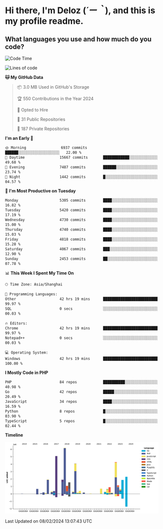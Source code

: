 # **Hi there, I'm Deloz (*´ー｀*), and this is my profile readme.**

## **What languages you use and how much do you code?**

<!--START_SECTION:waka-->
![Code Time](http://img.shields.io/badge/Code%20Time-3%2C316%20hrs%2016%20mins-blue)

![Lines of code](https://img.shields.io/badge/From%20Hello%20World%20I%27ve%20Written-37.2%20million%20lines%20of%20code-blue)

**🐱 My GitHub Data** 

> 📦 3.0 MB Used in GitHub's Storage 
 > 
> 🏆 550 Contributions in the Year 2024
 > 
> 💼 Opted to Hire
 > 
> 📜 31 Public Repositories 
 > 
> 🔑 187 Private Repositories 
 > 
**I'm an Early 🐤** 

```text
🌞 Morning                6937 commits        ██████░░░░░░░░░░░░░░░░░░░   22.00 % 
🌆 Daytime                15667 commits       ████████████░░░░░░░░░░░░░   49.68 % 
🌃 Evening                7487 commits        ██████░░░░░░░░░░░░░░░░░░░   23.74 % 
🌙 Night                  1442 commits        █░░░░░░░░░░░░░░░░░░░░░░░░   04.57 % 
```
📅 **I'm Most Productive on Tuesday** 

```text
Monday                   5305 commits        ████░░░░░░░░░░░░░░░░░░░░░   16.82 % 
Tuesday                  5420 commits        ████░░░░░░░░░░░░░░░░░░░░░   17.19 % 
Wednesday                4730 commits        ████░░░░░░░░░░░░░░░░░░░░░   15.00 % 
Thursday                 4740 commits        ████░░░░░░░░░░░░░░░░░░░░░   15.03 % 
Friday                   4818 commits        ████░░░░░░░░░░░░░░░░░░░░░   15.28 % 
Saturday                 4067 commits        ███░░░░░░░░░░░░░░░░░░░░░░   12.90 % 
Sunday                   2453 commits        ██░░░░░░░░░░░░░░░░░░░░░░░   07.78 % 
```


📊 **This Week I Spent My Time On** 

```text
🕑︎ Time Zone: Asia/Shanghai

💬 Programming Languages: 
Other                    42 hrs 19 mins      █████████████████████████   99.97 % 
SQL                      0 secs              ░░░░░░░░░░░░░░░░░░░░░░░░░   00.03 % 

🔥 Editors: 
Chrome                   42 hrs 19 mins      █████████████████████████   99.97 % 
Notepad++                0 secs              ░░░░░░░░░░░░░░░░░░░░░░░░░   00.03 % 

💻 Operating System: 
Windows                  42 hrs 19 mins      █████████████████████████   100.00 % 
```

**I Mostly Code in PHP** 

```text
PHP                      84 repos            ██████████░░░░░░░░░░░░░░░   40.98 % 
Go                       42 repos            █████░░░░░░░░░░░░░░░░░░░░   20.49 % 
JavaScript               34 repos            ████░░░░░░░░░░░░░░░░░░░░░   16.59 % 
Python                   8 repos             █░░░░░░░░░░░░░░░░░░░░░░░░   03.90 % 
TypeScript               5 repos             █░░░░░░░░░░░░░░░░░░░░░░░░   02.44 % 
```



**Timeline**

![Lines of Code chart](https://raw.githubusercontent.com/deloz/deloz/main/assets/bar_graph.png)


 Last Updated on 08/02/2024 13:07:43 UTC
<!--END_SECTION:waka-->

